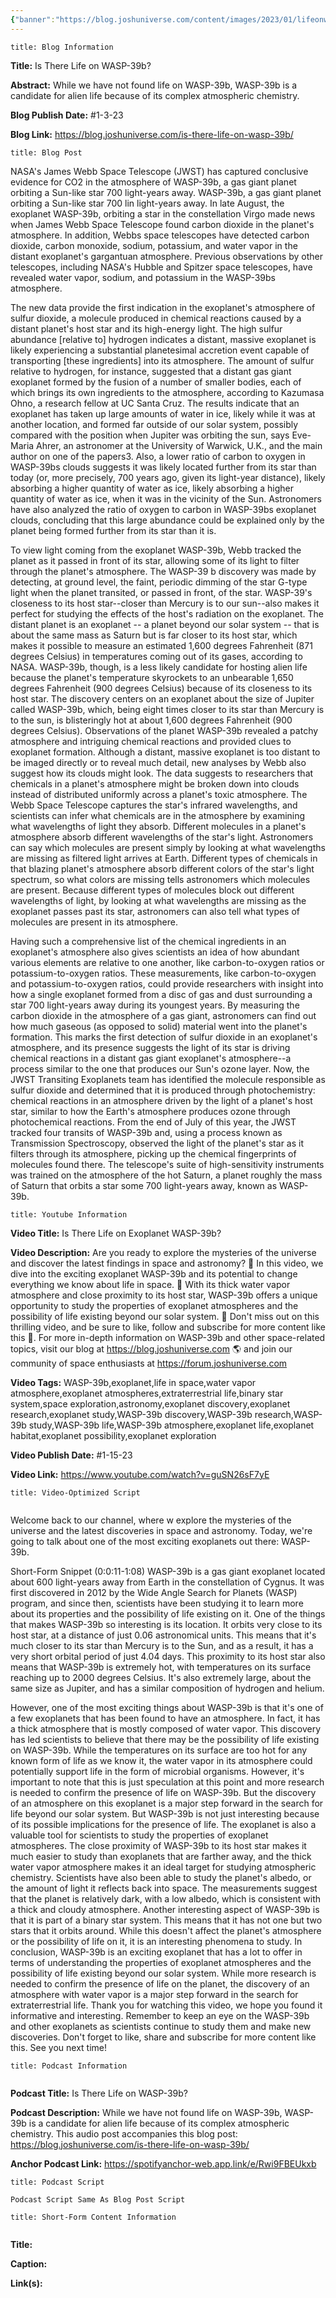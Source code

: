 ```yaml
---
{"banner":"https://blog.joshuniverse.com/content/images/2023/01/lifeonwasp39b-2-2.webp","banner_x":0.5,"dg-publish":true,"permalink":"/blog/is-there-life-on-wasp-39b/","dgPassFrontmatter":true,"noteIcon":"","created":"","updated":""}
---
```


```ad-info
title: Blog Information
```

**Title:** Is There Life on WASP-39b?

**Abstract:** While we have not found life on WASP-39b, WASP-39b is a candidate for alien life because of its complex atmospheric chemistry.

**Blog Publish Date:** #1-3-23

**Blog Link:** https://blog.joshuniverse.com/is-there-life-on-wasp-39b/

```ad-abstract
title: Blog Post
```

NASA's James Webb Space Telescope (JWST) has captured conclusive evidence for CO2 in the atmosphere of WASP-39b, a gas giant planet orbiting a Sun-like star 700 light-years away. WASP-39b, a gas giant planet orbiting a Sun-like star 700 lin light-years away.
In late August, the exoplanet WASP-39b, orbiting a star in the constellation Virgo made news when James Webb Space Telescope found carbon dioxide in the planet's atmosphere. In addition, Webbs space telescopes have detected carbon dioxide, carbon monoxide, sodium, potassium, and water vapor in the distant exoplanet's gargantuan atmosphere. Previous observations by other telescopes, including NASA's Hubble and Spitzer space telescopes, have revealed water vapor, sodium, and potassium in the WASP-39bs atmosphere.

The new data provide the first indication in the exoplanet's atmosphere of sulfur dioxide, a molecule produced in chemical reactions caused by a distant planet's host star and its high-energy light. The high sulfur abundance [relative to] hydrogen indicates a distant, massive exoplanet is likely experiencing a substantial planetesimal accretion event capable of transporting [these ingredients] into its atmosphere. The amount of sulfur relative to hydrogen, for instance, suggested that a distant gas giant exoplanet formed by the fusion of a number of smaller bodies, each of which brings its own ingredients to the atmosphere, according to Kazumasa Ohno, a research fellow at UC Santa Cruz.
The results indicate that an exoplanet has taken up large amounts of water in ice, likely while it was at another location, and formed far outside of our solar system, possibly compared with the position when Jupiter was orbiting the sun, says Eve-Maria Ahrer, an astronomer at the University of Warwick, U.K., and the main author on one of the papers3. Also, a lower ratio of carbon to oxygen in WASP-39bs clouds suggests it was likely located further from its star than today (or, more precisely, 700 years ago, given its light-year distance), likely absorbing a higher quantity of water as ice, likely absorbing a higher quantity of water as ice, when it was in the vicinity of the Sun. Astronomers have also analyzed the ratio of oxygen to carbon in WASP-39bs exoplanet clouds, concluding that this large abundance could be explained only by the planet being formed further from its star than it is.

To view light coming from the exoplanet WASP-39b, Webb tracked the planet as it passed in front of its star, allowing some of its light to filter through the planet's atmosphere. The WASP-39 b discovery was made by detecting, at ground level, the faint, periodic dimming of the star G-type light when the planet transited, or passed in front, of the star. WASP-39's closeness to its host star--closer than Mercury is to our sun--also makes it perfect for studying the effects of the host's radiation on the exoplanet.
The distant planet is an exoplanet -- a planet beyond our solar system -- that is about the same mass as Saturn but is far closer to its host star, which makes it possible to measure an estimated 1,600 degrees Fahrenheit (871 degrees Celsius) in temperatures coming out of its gases, according to NASA. WASP-39b, though, is a less likely candidate for hosting alien life because the planet's temperature skyrockets to an unbearable 1,650 degrees Fahrenheit (900 degrees Celsius) because of its closeness to its host star. The discovery centers on an exoplanet about the size of Jupiter called WASP-39b, which, being eight times closer to its star than Mercury is to the sun, is blisteringly hot at about 1,600 degrees Fahrenheit (900 degrees Celsius).
Observations of the planet WASP-39b revealed a patchy atmosphere and intriguing chemical reactions and provided clues to exoplanet formation. Although a distant, massive exoplanet is too distant to be imaged directly or to reveal much detail, new analyses by Webb also suggest how its clouds might look.
The data suggests to researchers that chemicals in a planet's atmosphere might be broken down into clouds instead of distributed uniformly across a planet's toxic atmosphere. The Webb Space Telescope captures the star's infrared wavelengths, and scientists can infer what chemicals are in the atmosphere by examining what wavelengths of light they absorb.
Different molecules in a planet's atmosphere absorb different wavelengths of the star's light. Astronomers can say which molecules are present simply by looking at what wavelengths are missing as filtered light arrives at Earth. Different types of chemicals in that blazing planet's atmosphere absorb different colors of the star's light spectrum, so what colors are missing tells astronomers which molecules are present. Because different types of molecules block out different wavelengths of light, by looking at what wavelengths are missing as the exoplanet passes past its star, astronomers can also tell what types of molecules are present in its atmosphere.


Having such a comprehensive list of the chemical ingredients in an exoplanet's atmosphere also gives scientists an idea of how abundant various elements are relative to one another, like carbon-to-oxygen ratios or potassium-to-oxygen ratios. These measurements, like carbon-to-oxygen and potassium-to-oxygen ratios, could provide researchers with insight into how a single exoplanet formed from a disc of gas and dust surrounding a star 700 light-years away during its youngest years. By measuring the carbon dioxide in the atmosphere of a gas giant, astronomers can find out how much gaseous (as opposed to solid) material went into the planet's formation.
This marks the first detection of sulfur dioxide in an exoplanet's atmosphere, and its presence suggests the light of its star is driving chemical reactions in a distant gas giant exoplanet's atmosphere--a process similar to the one that produces our Sun's ozone layer. Now, the JWST Transiting Exoplanets team has identified the molecule responsible as sulfur dioxide and determined that it is produced through photochemistry: chemical reactions in an atmosphere driven by the light of a planet's host star, similar to how the Earth's atmosphere produces ozone through photochemical reactions.
From the end of July of this year, the JWST tracked four transits of WASP-39b and, using a process known as Transmission Spectroscopy, observed the light of the planet's star as it filters through its atmosphere, picking up the chemical fingerprints of molecules found there. The telescope's suite of high-sensitivity instruments was trained on the atmosphere of the hot Saturn, a planet roughly the mass of Saturn that orbits a star some 700 light-years away, known as WASP-39b.

```ad-info
title: Youtube Information
```

**Video Title:** Is There Life on Exoplanet WASP-39b?

**Video Description:** Are you ready to explore the mysteries of the universe and discover the latest findings in space and astronomy? 🔭 In this video, we dive into the exciting exoplanet WASP-39b and its potential to change everything we know about life in space. 🌌 With its thick water vapor atmosphere and close proximity to its host star, WASP-39b offers a unique opportunity to study the properties of exoplanet atmospheres and the possibility of life existing beyond our solar system. 🤯 Don't miss out on this thrilling video, and be sure to like, follow and subscribe for more content like this 🔔. For more in-depth information on WASP-39b and other space-related topics, visit our blog at https://blog.joshuniverse.com 🌎 and join our community of space enthusiasts at https://forum.joshuniverse.com

**Video Tags:** WASP-39b,exoplanet,life in space,water vapor atmosphere,exoplanet atmospheres,extraterrestrial life,binary star system,space exploration,astronomy,exoplanet discovery,exoplanet research,exoplanet study,WASP-39b discovery,WASP-39b research,WASP-39b study,WASP-39b life,WASP-39b atmosphere,exoplanet life,exoplanet habitat,exoplanet possibility,exoplanet exploration

**Video Publish Date:** #1-15-23

**Video Link:** https://www.youtube.com/watch?v=guSN26sF7yE

```ad-abstract
title: Video-Optimized Script


```

Welcome back to our channel, where w explore the mysteries of the universe and the latest discoveries in space and astronomy. Today, we're going to talk about one of the most exciting exoplanets out there: WASP-39b.

Short-Form Snippet (0:0:11-1:08)
WASP-39b is a gas giant exoplanet located about 600 light-years away from Earth in the constellation of Cygnus. It was first discovered in 2012 by the Wide Angle Search for Planets (WASP) program, and since then, scientists have been studying it to learn more about its properties and the possibility of life existing on it.
One of the things that makes WASP-39b so interesting is its location. It orbits very close to its host star, at a distance of just 0.06 astronomical units. This means that it's much closer to its star than Mercury is to the Sun, and as a result, it has a very short orbital period of just 4.04 days.
This proximity to its host star also means that WASP-39b is extremely hot, with temperatures on its surface reaching up to 2000 degrees Celsius. It's also extremely large, about the same size as Jupiter, and has a similar composition of hydrogen and helium.

However, one of the most exciting things about WASP-39b is that it's one of a few exoplanets that has been found to have an atmosphere. In fact, it has a thick atmosphere that is mostly composed of water vapor.
This discovery has led scientists to believe that there may be the possibility of life existing on WASP-39b. While the temperatures on its surface are too hot for any known form of life as we know it, the water vapor in its atmosphere could potentially support life in the form of microbial organisms.
However, it's important to note that this is just speculation at this point and more research is needed to confirm the presence of life on WASP-39b. But the discovery of an atmosphere on this exoplanet is a major step forward in the search for life beyond our solar system.
But WASP-39b is not just interesting because of its possible implications for the presence of life. The exoplanet is also a valuable tool for scientists to study the properties of exoplanet atmospheres. The close proximity of WASP-39b to its host star makes it much easier to study than exoplanets that are farther away, and the thick water vapor atmosphere makes it an ideal target for studying atmospheric chemistry.
Scientists have also been able to study the planet's albedo, or the amount of light it reflects back into space. The measurements suggest that the planet is relatively dark, with a low albedo, which is consistent with a thick and cloudy atmosphere.
Another interesting aspect of WASP-39b is that it is part of a binary star system. This means that it has not one but two stars that it orbits around. While this doesn't affect the planet's atmosphere or the possibility of life on it, it is an interesting phenomena to study.
In conclusion, WASP-39b is an exciting exoplanet that has a lot to offer in terms of understanding the properties of exoplanet atmospheres and the possibility of life existing beyond our solar system. While more research is needed to confirm the presence of life on the planet, the discovery of an atmosphere with water vapor is a major step forward in the search for extraterrestrial life.
Thank you for watching this video, we hope you found it informative and interesting. Remember to keep an eye on the WASP-39b and other exoplanets as scientists continue to study them and make new discoveries. Don't forget to like, share and subscribe for more content like this. See you next time!

```ad-info
title: Podcast Information


```

**Podcast Title:** Is There Life on WASP-39b?

**Podcast Description:** While we have not found life on WASP-39b, WASP-39b is a candidate for alien life because of its complex atmospheric chemistry. This audio post accompanies this blog post: https://blog.joshuniverse.com/is-there-life-on-wasp-39b/

**Anchor Podcast Link:** https://spotifyanchor-web.app.link/e/Rwi9FBEUkxb

```ad-info
title: Podcast Script

Podcast Script Same As Blog Post Script

```


```ad-info
title: Short-Form Content Information


```

**Title:** 

**Caption:**

**Link(s):**

